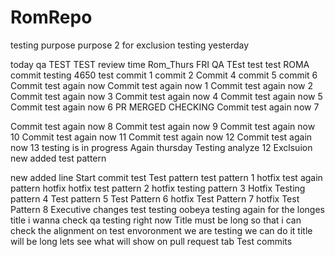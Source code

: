 # RomRepo
testing purpose purpose 2 for exclusion
testing yesterday

today qa
TEST TEST
review time
Rom_Thurs
FRI QA
TEst
test
test
ROMA
commit testing 4650
test
commit 1
commit 2
Commit 4
commit 5
commit 6
Commit test again now
Commit test again now 1
Commit test again now 2
Commit test again now 3
Commit test again now 4
Commit test again now 5
Commit test again now 6
PR MERGED CHECKING
Commit test again now 7

Commit test again now 8
Commit test again now 9
Commit test again now 10
Commit test again now 11
Commit test again now 12
Commit test again now 13
testing is in progress
Again thursday
Testing analyze 12
Exclsuion new added
test pattern

new added line
Start commit test
Test pattern
test pattern 1
hotfix
test again pattern
hotfix
hotfix
test pattern 2
hotfix
testing pattern 3
Hotfix
Testing pattern 4
Test pattern 5
Test Pattern 6
hotfix
Test Pattern 7
hotfix
Test Pattern 8
Executive changes test
testing oobeya testing again for the longes title i wanna check qa testing right now
Title must be long so that i can check the alignment on test envoronment we are testing we can do it title will be long lets see what will show on pull request tab
Test commits
